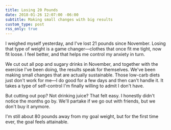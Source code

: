 ```yaml
---
title: Losing 20 Pounds
date: 2018-01-26 12:07:00 -06:00
subtitle: Making small changes with big results
custom_type: post
rss_only: true
---
```


I weighed myself yesterday, and I've lost 21 pounds since November. Losing that type of weight is a game changer—clothes that once fit me tight, now fit loose. I feel better, and that helps me control my anxiety in turn.

We cut out all pop and sugary drinks in November, and together with the exercise I've been doing, the results speak for themselves. We've been making small changes that are actually sustainable. Those low-carb diets just don't work for me—I do good for a few days and then can't handle it. It takes a type of self-control I'm finally willing to admit I don't have.

But cutting out pop? Not drinking juice? That felt easy. I honestly didn't notice the months go by. We'll partake if we go out with friends, but we don't buy it anymore.

I'm still about 80 pounds away from my goal weight, but for the first time ever, the goal feels attainable.